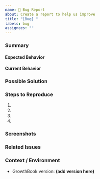```yaml
---
name: 🐞 Bug Report
about: Create a report to help us improve
title: "[Bug] "
labels: bug
assignees: ""
---
```


### Summary

<!-- Please provide a summary of the bug -->

#### Expected Behavior

<!--- Tell us what should happen -->

#### Current Behavior

<!--- Tell us what happens instead of the expected behavior -->

### Possible Solution

<!-- Optionally provide suggestions to fix this. If you don't have any suggestions you can put "None" or delete this section. -->

### Steps to Reproduce

<!-- Please include steps to reproduce -->

1.
2.
3.
4.

<!-- Please include any relevant code snippets, if applicable -->

### Screenshots

<!-- If this is a UI bug, please include screenshots to help, otherwise delete this section or put "None" -->

### Related Issues

<!--
  If this is related to an existing issue, please provide links in a list. If not, please delete this section or put "None"
-->

### Context / Environment

<!-- Your environment, e.g. GrowthBook version, dev-container vs. local development vs. cloud -->

- GrowthBook version: **(add version here)**
